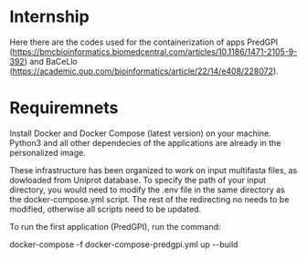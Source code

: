 # Internship

Here there are the codes used for the containerization of apps PredGPI (https://bmcbioinformatics.biomedcentral.com/articles/10.1186/1471-2105-9-392) and BaCeLlo (https://academic.oup.com/bioinformatics/article/22/14/e408/228072).

# Requiremnets

Install Docker and Docker Compose (latest version) on your machine.
Python3 and all other dependecies of the applications are already in the personalized image.

These infrastructure has been organized to work on input multifasta files, as dowloaded from Uniprot database. 
To specify the path of your input directory, you would need to modify the .env file in the same directory as the docker-compose.yml script. 
The rest of the redirecting no needs to be modified, otherwise all scripts need to be updated. 

To run the first application (PredGPI), run the command: 

docker-compose -f docker-compose-predgpi.yml up --build
